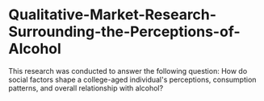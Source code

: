 # Qualitative-Market-Research-Surrounding-the-Perceptions-of-Alcohol
This research was conducted to answer the following question: How do social factors shape a college-aged individual's perceptions, consumption patterns, and overall relationship with alcohol?
